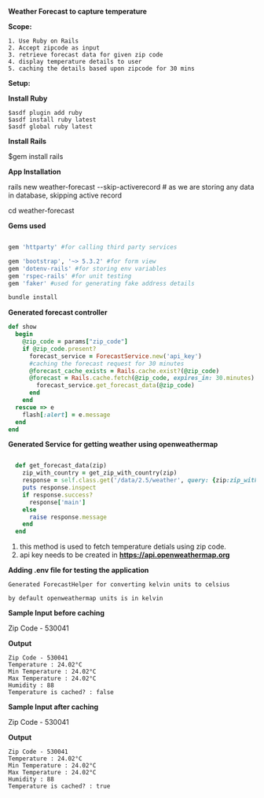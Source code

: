 **Weather Forecast to capture temperature**

**Scope:** 
```
1. Use Ruby on Rails
2. Accept zipcode as input
3. retrieve forecast data for given zip code
4. display temperature details to user
5. caching the details based upon zipcode for 30 mins
```
**Setup:**

**Install Ruby**
```
$asdf plugin add ruby
$asdf install ruby latest
$asdf global ruby latest
```
**Install Rails**

$gem install rails

**App Installation**

rails new weather-forecast --skip-activerecord # as we are storing any data in database, skipping active record

cd weather-forecast

**Gems used**
```ruby

gem 'httparty' #for calling third party services

gem 'bootstrap', '~> 5.3.2' #for form view
gem 'dotenv-rails' #for storing env variables
gem 'rspec-rails' #for unit testing
gem 'faker' #used for generating fake address details

bundle install
```

**Generated forecast controller**
```ruby
def show
  begin
    @zip_code = params["zip_code"]
    if @zip_code.present?
      forecast_service = ForecastService.new('api_key')
      #caching the forecast request for 30 minutes
      @forecast_cache_exists = Rails.cache.exist?(@zip_code) 
      @forecast = Rails.cache.fetch(@zip_code, expires_in: 30.minutes) do
        forecast_service.get_forecast_data(@zip_code)
      end
    end 
  rescue => e
    flash[:alert] = e.message
  end
end
```


**Generated Service for getting weather using openweathermap**

```ruby

  def get_forecast_data(zip)
    zip_with_country = get_zip_with_country(zip)
    response = self.class.get('/data/2.5/weather', query: {zip:zip_with_country, appid: @api_key })
    puts response.inspect
    if response.success?
      response['main']
    else
      raise response.message
    end
  end
```

1. this method is used to fetch temperature detials using zip code.
2. api key needs to be created in **https://api.openweathermap.org**

**Adding .env file for testing the application** 
```
Generated ForecastHelper for converting kelvin units to celsius

by default openweathermap units is in kelvin
```


**Sample Input before caching** 

Zip Code - 530041

**Output**
```
Zip Code - 530041
Temperature : 24.02°C
Min Temperature : 24.02°C
Max Temperature : 24.02°C
Humidity : 88
Temperature is cached? : false
```
**Sample Input after caching** 

Zip Code - 530041

**Output**
```
Zip Code - 530041
Temperature : 24.02°C
Min Temperature : 24.02°C
Max Temperature : 24.02°C
Humidity : 88
Temperature is cached? : true
```
